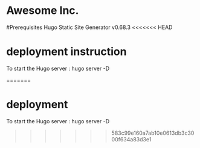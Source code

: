 # Awesome Inc.
#Prerequisites
Hugo Static Site Generator v0.68.3
<<<<<<< HEAD
# deployment instruction
To start the Hugo server : hugo server -D


=======
# deployment
To start the Hugo server : hugo server -D

>>>>>>> 583c99e160a7ab10e0613db3c3000f634a83d3e1
